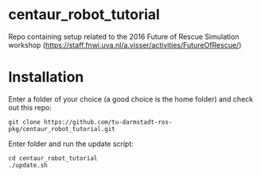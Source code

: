 # centaur_robot_tutorial
Repo containing setup related to the 2016 Future of Rescue Simulation workshop (https://staff.fnwi.uva.nl/a.visser/activities/FutureOfRescue/)

# Installation
Enter a folder of your choice (a good choice is the home folder) and check out this repo:
```
git clone https://github.com/tu-darmstadt-ros-pkg/centaur_robot_tutorial.git
```
Enter folder and run the update script:
```
cd centaur_robot_tutorial
./update.sh
```
